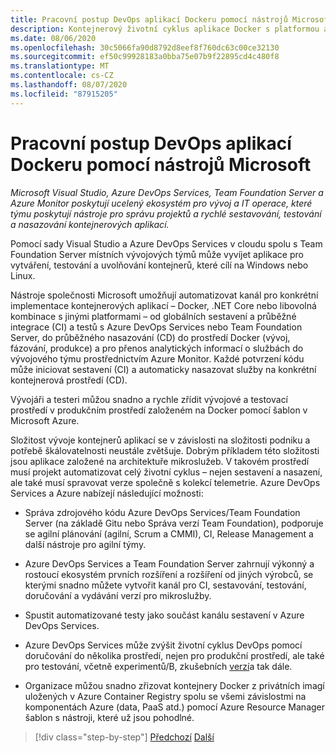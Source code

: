 ```yaml
---
title: Pracovní postup DevOps aplikací Dockeru pomocí nástrojů Microsoft
description: Kontejnerový životní cyklus aplikace Docker s platformou a nástroji Microsoftu pro DevOps pomocí nástrojů Microsoftu
ms.date: 08/06/2020
ms.openlocfilehash: 30c5066fa90d8792d8eef8f760dc63c00ce32130
ms.sourcegitcommit: ef50c99928183a0bba75e07b9f22895cd4c480f8
ms.translationtype: MT
ms.contentlocale: cs-CZ
ms.lasthandoff: 08/07/2020
ms.locfileid: "87915205"
---
```

# <a name="docker-application-devops-workflow-with-microsoft-tools"></a>Pracovní postup DevOps aplikací Dockeru pomocí nástrojů Microsoft

*Microsoft Visual Studio, Azure DevOps Services, Team Foundation Server a Azure Monitor poskytují ucelený ekosystém pro vývoj a IT operace, které týmu poskytují nástroje pro správu projektů a rychlé sestavování, testování a nasazování kontejnerových aplikací.*

Pomocí sady Visual Studio a Azure DevOps Services v cloudu spolu s Team Foundation Server místních vývojových týmů může vyvíjet aplikace pro vytváření, testování a uvolňování kontejnerů, které cílí na Windows nebo Linux.

Nástroje společnosti Microsoft umožňují automatizovat kanál pro konkrétní implementace kontejnerových aplikací – Docker, .NET Core nebo libovolná kombinace s jinými platformami – od globálních sestavení a průběžné integrace (CI) a testů s Azure DevOps Services nebo Team Foundation Server, do průběžného nasazování (CD) do prostředí Docker (vývoj, fázování, produkce) a pro přenos analytických informací o službách do vývojového týmu prostřednictvím Azure Monitor. Každé potvrzení kódu může iniciovat sestavení (CI) a automaticky nasazovat služby na konkrétní kontejnerová prostředí (CD).

Vývojáři a testeri můžou snadno a rychle zřídit vývojové a testovací prostředí v produkčním prostředí založeném na Docker pomocí šablon v Microsoft Azure.

Složitost vývoje kontejnerů aplikací se v závislosti na složitosti podniku a potřebě škálovatelnosti neustále zvětšuje. Dobrým příkladem této složitosti jsou aplikace založené na architektuře mikroslužeb. V takovém prostředí musí projekt automatizovat celý životní cyklus – nejen sestavení a nasazení, ale také musí spravovat verze společně s kolekcí telemetrie. Azure DevOps Services a Azure nabízejí následující možnosti:

- Správa zdrojového kódu Azure DevOps Services/Team Foundation Server (na základě Gitu nebo Správa verzí Team Foundation), podporuje se agilní plánování (agilní, Scrum a CMMI), CI, Release Management a další nástroje pro agilní týmy.

- Azure DevOps Services a Team Foundation Server zahrnují výkonný a rostoucí ekosystém prvních rozšíření a rozšíření od jiných výrobců, se kterými snadno můžete vytvořit kanál pro CI, sestavování, testování, doručování a vydávání verzí pro mikroslužby.

- Spustit automatizované testy jako součást kanálu sestavení v Azure DevOps Services.

- Azure DevOps Services může zvýšit životní cyklus DevOps pomocí doručování do několika prostředí, nejen pro produkční prostředí, ale také pro testování, včetně experimentů/B, zkušebních [verzí](https://martinfowler.com/bliki/CanaryRelease.html)a tak dále.

- Organizace můžou snadno zřizovat kontejnery Docker z privátních imagí uložených v Azure Container Registry spolu se všemi závislostmi na komponentách Azure (data, PaaS atd.) pomocí Azure Resource Manager šablon s nástroji, které už jsou pohodlné.

>[!div class="step-by-step"]
>[Předchozí](../design-develop-containerized-apps/build-aspnet-core-applications-linux-containers-aks-kubernetes.md) 
> [Další](docker-application-outer-loop-devops-workflow.md)
